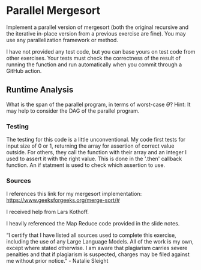 # Parallel Mergesort

Implement a parallel version of mergesort (both the original recursive and the
iterative in-place version from a previous exercise are fine). You may use any
parallelization framework or method.

I have not provided any test code, but you can base yours on test code from
other exercises. Your tests must check the correctness of the result of running
the function and run automatically when you commit through a GitHub action.

## Runtime Analysis

What is the span of the parallel program, in terms of worst-case $\Theta$? Hint:
It may help to consider the DAG of the parallel program.


### Testing

The testing for this code is a little unconventional. My code first tests for input size of 0 or 1, returning the array for assertion of correct value outside. For others, they call the function with their array and an integer I used to assert it with the right value. This is done in the '.then' callback function. An if statment is used to check which assertion to use.

### Sources

I references this link for my mergesort implementation: https://www.geeksforgeeks.org/merge-sort/# 

I received help from Lars Kothoff.

I heavily referenced the Map Reduce code provided in the slide notes. 

“I certify that I have listed all sources used to complete this exercise, including the use of any Large Language Models. All of the work is my own, except where stated otherwise. I am aware that plagiarism carries severe penalties and that if plagiarism is suspected, charges may be filed against me without prior notice.” - Natalie Sleight
